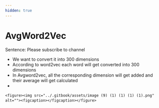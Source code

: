 ```yaml
---
hidden: true
---
```


# AvgWord2Vec

Sentence: Please subscribe to channel

* We want to convert it into 300 dimensions
* According to word2vec each word will get converted into 300 dimensions
* In Avgword2vec, all the corresponding dimension will get added and their average will get calculated
*

    <figure><img src="../.gitbook/assets/image (9) (1) (1) (1) (1).png" alt=""><figcaption></figcaption></figure>
